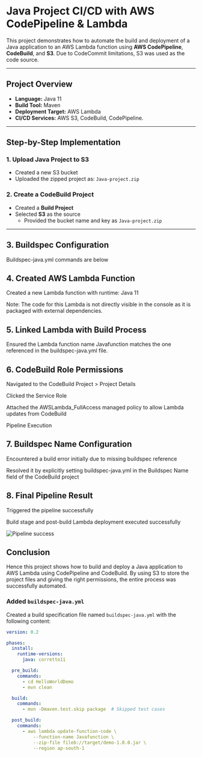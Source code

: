 # Java Project CI/CD with AWS CodePipeline & Lambda

This project demonstrates how to automate the build and deployment of a Java application to an AWS Lambda function using **AWS CodePipeline**, **CodeBuild**, and **S3**. Due to CodeCommit limitations, S3 was used as the code source.

---

##  Project Overview

- **Language:** Java 11
- **Build Tool:** Maven
- **Deployment Target:** AWS Lambda
- **CI/CD Services:** AWS S3, CodeBuild, CodePipeline.

---

##  Step-by-Step Implementation

### 1. Upload Java Project to S3

- Created a new S3 bucket
- Uploaded the zipped project as: `Java-project.zip`

### 2. Create a CodeBuild Project

- Created a **Build Project**
- Selected **S3** as the source
  - Provided the bucket name and key as `Java-project.zip`

---

## 3. Buildspec Configuration
 Buildspec-java.yml commands are below 

## 4. Created AWS Lambda Function
Created a new Lambda function with runtime: Java 11

Note: The code for this Lambda is not directly visible in the console as it is packaged with external dependencies.

## 5. Linked Lambda with Build Process
Ensured the Lambda function name Javafunction matches the one referenced in the buildspec-java.yml file.


## 6. CodeBuild Role Permissions
Navigated to the CodeBuild Project > Project Details

Clicked the Service Role

Attached the AWSLambda_FullAccess managed policy to allow Lambda updates from CodeBuild

Pipeline Execution
## 7. Buildspec Name Configuration
Encountered a build error initially due to missing buildspec reference

Resolved it by explicitly setting buildspec-java.yml in the Buildspec Name field of the CodeBuild project

## 8. Final Pipeline Result
Triggered the pipeline successfully

Build stage and post-build Lambda deployment executed successfully

![Pipeline success](https://github.com/user-attachments/assets/3263f1d3-0501-4c8a-9da5-981b1381cb95)


## Conclusion
Hence this project shows how to build and deploy a Java application to AWS Lambda using CodePipeline and CodeBuild. By using S3 to store the project files and giving the right permissions, the entire process was successfully automated.



###  Added `buildspec-java.yml`

Created a build specification file named `buildspec-java.yml` with the following content:

```yaml
version: 0.2

phases:
  install:
    runtime-versions:
      java: corretto11

  pre_build:
    commands:
      - cd HelloWorldDemo
      - mvn clean

  build:
    commands:
      - mvn -Dmaven.test.skip package  # Skipped test cases

  post_build:
    commands:
      - aws lambda update-function-code \
          --function-name Javafunction \
          --zip-file fileb://target/demo-1.0.0.jar \
          --region ap-south-1
